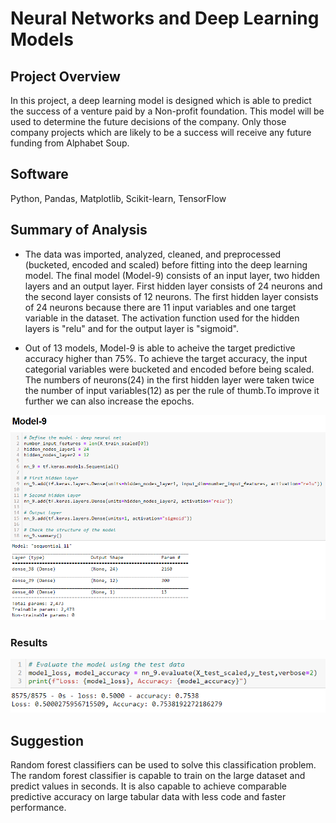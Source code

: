 # Neural Networks and Deep Learning Models

## Project Overview
In this project, a deep learning model is designed which is able to predict the success of a venture paid by a Non-profit foundation. 
This model will be used to determine the future decisions of the company. Only those company projects which are likely to be a success 
will receive any future funding from Alphabet Soup.

## Software
Python, Pandas, Matplotlib, Scikit-learn, TensorFlow
	
## Summary of Analysis

- The data was imported, analyzed, cleaned, and preprocessed (bucketed, encoded and scaled) before fitting into the deep learning 
model. The final model (Model-9) consists of an input layer, two hidden layers and an output layer. First hidden layer consists of 
24 neurons and the second layer consists of 12 neurons. The first hidden layer consists of 24 neurons because there are 11 input 
variables and one target variable in the dataset. The activation function used for the hidden layers is "relu" and for the output 
layer is "sigmoid".

- Out of 13 models, Model-9 is able to acheive the target predictive accuracy higher than 75%. To achieve the target accuracy, the input categorial
variables were bucketed and encoded before being scaled. The numbers of neurons(24) in the first hidden layer were taken twice the 
number of input variables(12) as per the rule of thumb.To improve it further we can also increase the epochs.


![alt text](https://github.com/ArchanaRohilla/neural_networks/blob/master/Images/Model-9.png)

### Results

![alt text](https://github.com/ArchanaRohilla/neural_networks/blob/master/Images/Model9_Result.png)

## Suggestion
Random forest classifiers can be used to solve this classification problem. The random forest classifier is capable to train on the 
large dataset and predict values in seconds. It is also capable to achieve comparable predictive accuracy on large tabular data with 
less code and faster performance. 